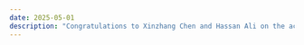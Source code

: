 ```yaml
---
date: 2025-05-01
description: "Congratulations to Xinzhang Chen and Hassan Ali on the acceptance of poster at IEEE/IFIP International Conference on Dependable Systems and Networks, to be held in Naples, Italy in June 2025."
---
```


